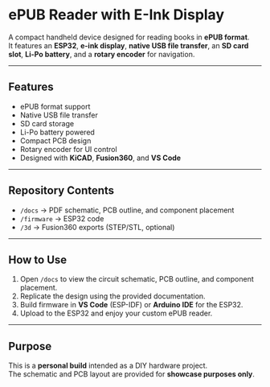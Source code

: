 # ePUB Reader with E-Ink Display

A compact handheld device designed for reading books in **ePUB format**.  
It features an **ESP32**, **e-ink display**, **native USB file transfer**, an **SD card slot**, **Li-Po battery**, and a **rotary encoder** for navigation.

---

## Features
- ePUB format support
- Native USB file transfer
- SD card storage
- Li-Po battery powered
- Compact PCB design
- Rotary encoder for UI control
- Designed with **KiCAD**, **Fusion360**, and **VS Code**

---

## Repository Contents
- `/docs` → PDF schematic, PCB outline, and component placement
- `/firmware` → ESP32 code
- `/3d` → Fusion360 exports (STEP/STL, optional)

---

## How to Use
1. Open `/docs` to view the circuit schematic, PCB outline, and component placement.
2. Replicate the design using the provided documentation.
3. Build firmware in **VS Code** (ESP-IDF) or **Arduino IDE** for the ESP32.
4. Upload to the ESP32 and enjoy your custom ePUB reader.

---

## Purpose
This is a **personal build** intended as a DIY hardware project.  
The schematic and PCB layout are provided for **showcase purposes only**.
